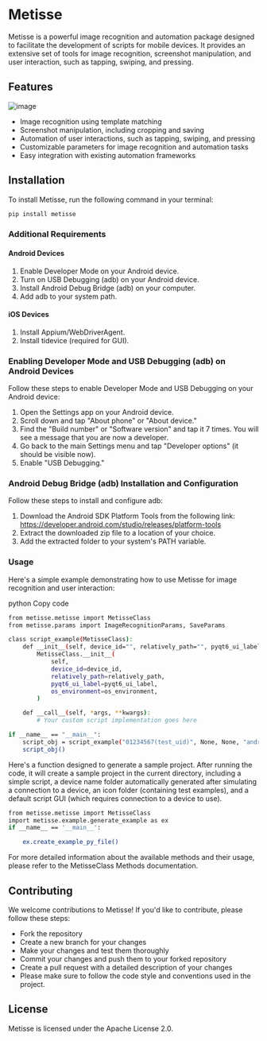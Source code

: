 # Metisse

Metisse is a powerful image recognition and automation package designed to facilitate the development of scripts for mobile devices. It provides an extensive set of tools for image recognition, screenshot manipulation, and user interaction, such as tapping, swiping, and pressing.

## Features

![image](./demo.gif)

- Image recognition using template matching
- Screenshot manipulation, including cropping and saving
- Automation of user interactions, such as tapping, swiping, and pressing
- Customizable parameters for image recognition and automation tasks
- Easy integration with existing automation frameworks

## Installation

To install Metisse, run the following command in your terminal:

```bash
pip install metisse
```

### Additional Requirements

#### Android Devices

1. Enable Developer Mode on your Android device.
2. Turn on USB Debugging (adb) on your Android device.
3. Install Android Debug Bridge (adb) on your computer.
4. Add adb to your system path.

#### iOS Devices

1. Install Appium/WebDriverAgent.
2. Install tidevice (required for GUI).

### Enabling Developer Mode and USB Debugging (adb) on Android Devices

Follow these steps to enable Developer Mode and USB Debugging on your Android device:

1. Open the Settings app on your Android device.
2. Scroll down and tap "About phone" or "About device."
3. Find the "Build number" or "Software version" and tap it 7 times. You will see a message that you are now a developer.
4. Go back to the main Settings menu and tap "Developer options" (it should be visible now).
5. Enable "USB Debugging."

### Android Debug Bridge (adb) Installation and Configuration

Follow these steps to install and configure adb:

1. Download the Android SDK Platform Tools from the following link: https://developer.android.com/studio/releases/platform-tools
2. Extract the downloaded zip file to a location of your choice.
3. Add the extracted folder to your system's PATH variable.

### Usage
Here's a simple example demonstrating how to use Metisse for image recognition and user interaction:

python
Copy code
```bash
from metisse.metisse import MetisseClass
from metisse.params import ImageRecognitionParams, SaveParams

class script_example(MetisseClass):
    def __init__(self, device_id="", relatively_path="", pyqt6_ui_label={}, os_environment=""):
        MetisseClass.__init__(
            self,
            device_id=device_id,
            relatively_path=relatively_path,
            pyqt6_ui_label=pyqt6_ui_label,
            os_environment=os_environment,
        )

    def __call__(self, *args, **kwargs):
        # Your custom script implementation goes here

if __name__ == "__main__":
    script_obj = script_example("01234567(test_uid)", None, None, "android")
    script_obj()
```

Here's a function designed to generate a sample project. After running the code, it will create a sample project in the current directory, including a simple script, a device name folder automatically generated after simulating a connection to a device, an icon folder (containing test examples), and a default script GUI (which requires connection to a device to use).
```bash
from metisse.metisse import MetisseClass
import metisse.example.generate_example as ex
if __name__ == '__main__':

    ex.create_example_py_file()
```


For more detailed information about the available methods and their usage, please refer to the MetisseClass Methods documentation.

## Contributing
We welcome contributions to Metisse! If you'd like to contribute, please follow these steps:
- Fork the repository
- Create a new branch for your changes
- Make your changes and test them thoroughly
- Commit your changes and push them to your forked repository
- Create a pull request with a detailed description of your changes
- Please make sure to follow the code style and conventions used in the project.

## License
Metisse is licensed under the Apache License 2.0.